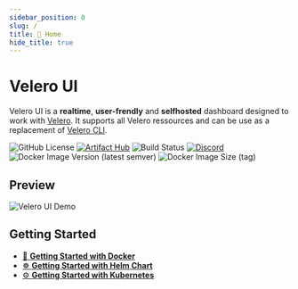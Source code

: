 ```yaml
---
sidebar_position: 0
slug: /
title: 🏡 Home
hide_title: true
---
```


# Velero UI

Velero UI is a **realtime**, **user-frendly** and **selfhosted** dashboard designed to work with [Velero](https://velero.io/).
It supports all Velero ressources and can be use as a replacement of [Velero CLI](https://velero.io/docs/latest/velero-install/).

![GitHub License](https://img.shields.io/github/license/otwld/velero-ui)
[![Artifact Hub](https://img.shields.io/endpoint?url=https://artifacthub.io/badge/repository/velero-ui)](https://artifacthub.io/packages/helm/otwld/velero-ui)
![Build Status](https://github.com/otwld/velero-ui/actions/workflows/cd.yml/badge.svg)
[![Discord](https://img.shields.io/badge/Discord-OTWLD-blue?logo=discord&logoColor=white)](https://discord.gg/U24mpqTynB)
![Docker Image Version (latest semver)](https://img.shields.io/docker/v/otwld/velero-ui?label=docker%20image)
![Docker Image Size (tag)](https://img.shields.io/docker/image-size/otwld/velero-ui/latest)

## Preview

![Velero UI Demo](/img/screenshots.gif)

## Getting Started

- [🐳 **Getting Started with Docker**](/getting-started/docker)
- [☸️ **Getting Started with Helm Chart**](/getting-started/helm)
- [⚙️ **Getting Started with Kubernetes**](/getting-started/kubernetes)
